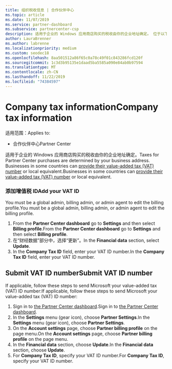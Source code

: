 ```yaml
---
title: 组织税收信息 | 合作伙伴中心
ms.topic: article
ms.date: 11/07/2019
ms.service: partner-dashboard
ms.subservice: partnercenter-csp
description: 适用于企业的 Windows 应用商店购买的税收由你的企业地址确定。 位于以下国家/地区的企业可以提供其增值税编号或本地等效项：
author: LauraBrenner
ms.author: labrenne
ms.localizationpriority: medium
ms.custom: seodec18
ms.openlocfilehash: 8aa501512a86f65c0a78c49f01c843286fcd120f
ms.sourcegitcommit: 1c3d3b95135e1daad5ba5585a090e84ab0b97594
ms.translationtype: MT
ms.contentlocale: zh-CN
ms.lasthandoff: 11/22/2019
ms.locfileid: "74384597"
---
```

# <a name="company-tax-information"></a><span data-ttu-id="f9cc2-104">Company tax information</span><span class="sxs-lookup"><span data-stu-id="f9cc2-104">Company tax information</span></span>

<span data-ttu-id="f9cc2-105">适用范围：</span><span class="sxs-lookup"><span data-stu-id="f9cc2-105">Applies to:</span></span>

- <span data-ttu-id="f9cc2-106">合作伙伴中心</span><span class="sxs-lookup"><span data-stu-id="f9cc2-106">Partner Center</span></span>

<span data-ttu-id="f9cc2-107">适用于企业的 Windows 应用商店购买的税收由你的企业地址确定。</span><span class="sxs-lookup"><span data-stu-id="f9cc2-107">Taxes for Partner Center purchases are determined by your business address.</span></span> <span data-ttu-id="f9cc2-108">Businesses in some countries can [provide their value-added tax (VAT) number](#submit-vat-id-number) or local equivalent.</span><span class="sxs-lookup"><span data-stu-id="f9cc2-108">Businesses in some countries can [provide their value-added tax (VAT) number](#submit-vat-id-number) or local equivalent.</span></span>

### <a name="add-your-vat-id"></a><span data-ttu-id="f9cc2-109">添加增值税 ID</span><span class="sxs-lookup"><span data-stu-id="f9cc2-109">Add your VAT ID</span></span>

<span data-ttu-id="f9cc2-110">You must be a global admin, billing admin, or admin agent to  edit the billing profile.</span><span class="sxs-lookup"><span data-stu-id="f9cc2-110">You must be a global admin, billing admin, or admin agent to  edit the billing profile.</span></span>

1.  <span data-ttu-id="f9cc2-111">From the **Partner Center dashboard** go to  **Settings** and then select **Billing profile**.</span><span class="sxs-lookup"><span data-stu-id="f9cc2-111">From the **Partner Center dashboard** go to  **Settings** and then select **Billing profile**.</span></span>
2.  <span data-ttu-id="f9cc2-112">在“财经数据”部分中，选择“更新”。</span><span class="sxs-lookup"><span data-stu-id="f9cc2-112">In the **Financial data** section, select **Update**.</span></span>
3.  <span data-ttu-id="f9cc2-113">In the **Company Tax ID** field, enter your VAT ID number.</span><span class="sxs-lookup"><span data-stu-id="f9cc2-113">In the **Company Tax ID** field, enter your VAT ID number.</span></span>

## <a name="submit-vat-id-number"></a><span data-ttu-id="f9cc2-114">Submit VAT ID number</span><span class="sxs-lookup"><span data-stu-id="f9cc2-114">Submit VAT ID number</span></span>

<span data-ttu-id="f9cc2-115">If applicable, follow these steps to send Microsoft your value-added tax (VAT) ID number:</span><span class="sxs-lookup"><span data-stu-id="f9cc2-115">If applicable, follow these steps to send Microsoft your value-added tax (VAT) ID number:</span></span>

1. <span data-ttu-id="f9cc2-116">Sign in to [the Partner Center dashboard](https://partner.microsoft.com/dashboard/).</span><span class="sxs-lookup"><span data-stu-id="f9cc2-116">Sign in to [the Partner Center dashboard](https://partner.microsoft.com/dashboard/).</span></span>
2. <span data-ttu-id="f9cc2-117">In the **Settings** menu (gear icon), choose **Partner Settings**.</span><span class="sxs-lookup"><span data-stu-id="f9cc2-117">In the **Settings** menu (gear icon), choose **Partner Settings**.</span></span>
3. <span data-ttu-id="f9cc2-118">On the **Account settings** page, choose **Partner billing profile** on the page menu.</span><span class="sxs-lookup"><span data-stu-id="f9cc2-118">On the **Account settings** page, choose **Partner billing profile** on the page menu.</span></span>
4. <span data-ttu-id="f9cc2-119">In the **Financial data** section, choose **Update**.</span><span class="sxs-lookup"><span data-stu-id="f9cc2-119">In the **Financial data** section, choose **Update**.</span></span>
5. <span data-ttu-id="f9cc2-120">For **Company Tax ID**, specify your VAT ID number.</span><span class="sxs-lookup"><span data-stu-id="f9cc2-120">For **Company Tax ID**, specify your VAT ID number.</span></span>
